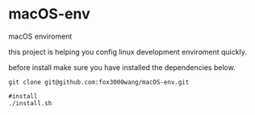 # macOS-env

macOS enviroment

this project is helping you config linux development enviroment quickly.

before install make sure you have installed the dependencies below.

```shell
git clone git@github.com:fox3000wang/macOS-env.git

#install
./install.sh
```
